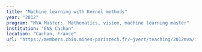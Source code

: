 ```yaml
---
title: "Machine learning with Kernel methods"
year: "2012"
program: "MVA Master:  Mathematics, vision, machine learning master"
institution: "ENS Cachan"
location: "Cachan, France"
url: "https://members.cbio.mines-paristech.fr/~jvert/teaching/2012mva/index.html"
---
```

